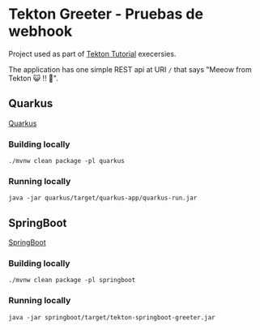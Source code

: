 # Tekton Greeter - Pruebas de webhook

Project used as part of [Tekton Tutorial](https://dn.dev/tekton-tutorial) execersies.

The application has one simple REST api at URI `/` that says "Meeow from Tekton 😺 !! 🚀".

## Quarkus

[Quarkus](./quarkus)

### Building locally

```shell
./mvnw clean package -pl quarkus
```
### Running locally

```shell
java -jar quarkus/target/quarkus-app/quarkus-run.jar
```

## SpringBoot

[SpringBoot](./quarkus)

### Building locally

```shell
./mvnw clean package -pl springboot
```

### Running locally

```shell
java -jar springboot/target/tekton-springboot-greeter.jar
```